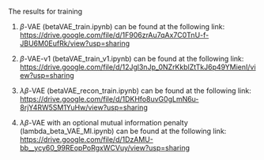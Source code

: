 The results for training

1. $\beta$-VAE (betaVAE_train.ipynb) can be found at the following link:
    https://drive.google.com/file/d/1F906zrAu7qAx7C0TnU-f-JBU6M0EufRk/view?usp=sharing

2. $\beta$-VAE-v1 (betaVAE_train_v1.ipynb) can be found at the following link:
    https://drive.google.com/file/d/12Jgl3nJp_0NZrKkblZtTkJ6p49YMienI/view?usp=sharing
   
3. $\lambda\beta$-VAE (betaVAE_recon_train.ipynb) can be found at the following link:
    https://drive.google.com/file/d/1DKHfo8uvG0gLmN6u-8rjY4RW5SM1YuHw/view?usp=sharing
   
4. $\lambda\beta$-VAE with an optional mutual information penalty (lambda_beta_VAE_MI.ipynb) can be found at the following link: 
    https://drive.google.com/file/d/1DzAMU-bb__ycy60_99REopPoRgxWCVuy/view?usp=sharing




